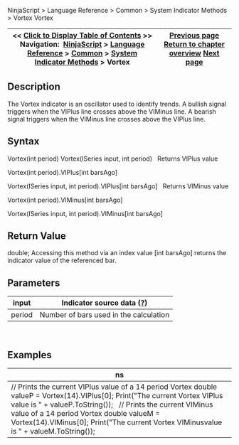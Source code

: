 ﻿
NinjaScript > Language Reference > Common > System Indicator Methods > Vortex
Vortex

| << [Click to Display Table of Contents](vortex.md) >> **Navigation:**     [NinjaScript](ninjascript-1.md) > [Language Reference](language_reference_wip-1.md) > [Common](common-1.md) > [System Indicator Methods](indicators-1.md) > Vortex | [Previous page](volume_up_down-1.md) [Return to chapter overview](indicators-1.md) [Next page](williams_r-1.md) |
| --- | --- |

## Description
The Vortex indicator is an oscillator used to identify trends. A bullish signal triggers when the VIPlus line crosses above the VIMinus line. A bearish signal triggers when the VIMinus line crosses above the VIPlus line.
 
## Syntax
Vortex(int period)
Vortex(ISeries<double> input, int period)
 
Returns VIPlus value  

Vortex(int period).VIPlus[int barsAgo]  

Vortex(ISeries<double> input, int period).VIPlus[int barsAgo]
 
Returns VIMinus value  

Vortex(int period).VIMinus[int barsAgo]  

Vortex(ISeries<double> input, int period).VIMinus[int barsAgo]
 
## Return Value
double; Accessing this method via an index value [int barsAgo] returns the indicator value of the referenced bar.
 
## Parameters
| input | Indicator source data ([?](valid_input_data_for_indicator-1.md)) |
| --- | --- |
| period | Number of bars used in the calculation |

 
## 
## Examples
| ns |
| --- |
| // Prints the current VIPlus value of a 14 period Vortex double valueP = Vortex(14).VIPlus[0]; Print("The current Vortex VIPlus value is " + valueP.ToString());   // Prints the current VIMinus value of a 14 period Vortex double valueM = Vortex(14).VIMinus[0]; Print("The current Vortex VIMinusvalue is " + valueM.ToString()); |

